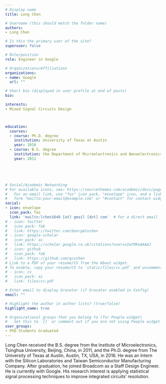 ```yaml
---
# Display name
title: Long Chen

# Username (this should match the folder name)
authors:
- Long Chen

# Is this the primary user of the site?
superuser: false

# Role/position
role: Engineer in Google

# Organizations/Affiliations
organizations:
- name: Google
  url: ""

# Short bio (displayed in user profile at end of posts)
bio: 

interests:
- Mixed Signal Circuits Design



education:
  courses:
  - course: Ph.D. degree
    institution: University of Texas at Austin
    year: 2016
  - course: B.S. degree 
    institution: the Department of Microelectronics and Nanoelectronics, Tsinghua University, Beijing, China
    year: 2011





# Social/Academic Networking
# For available icons, see: https://sourcethemes.com/academic/docs/page-builder/#icons
#   For an email link, use "fas" icon pack, "envelope" icon, and a link in the
#   form "mailto:your-email@example.com" or "#contact" for contact widget.
social:
- icon: envelope
  icon_pack: fas
  link: 'mailto:lchen1640 [at] gmail [dot] com'  # For a direct email link, use "mailto:test@example.org".
# - icon: twitter
#   icon_pack: fab
#   link: https://twitter.com/GeorgeCushen
# - icon: google-scholar
#   icon_pack: ai
#   link: https://scholar.google.co.uk/citations?user=sIwtMXoAAAAJ
# - icon: github
#   icon_pack: fab
#   link: https://github.com/gcushen
# Link to a PDF of your resume/CV from the About widget.
# To enable, copy your resume/CV to `static/files/cv.pdf` and uncomment the lines below.
# - icon: cv
#   icon_pack: ai
#   link: files/cv.pdf

# Enter email to display Gravatar (if Gravatar enabled in Config)
email: ""

# Highlight the author in author lists? (true/false)
highlight_name: true

# Organizational groups that you belong to (for People widget)
#   Set this to `[]` or comment out if you are not using People widget.
user_groups:
- PhD Students Graduated
---
```


Long Chen received the B.S. degree from the Institute of Microelectronics, Tsinghua University, Beijing, China, in 2011, and the Ph.D. degree from The University of Texas at Austin, Austin, TX, USA, in 2016. He was an Intern with the Silicon Laboratories and Taiwan Semiconductor Manufacturing Company. After graduation, he joined Broadcom as a Staff Design Engineer. He is currently with Google. His research interest is applying statistical signal processing techniques to improve integrated circuits’ resolution.